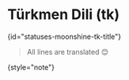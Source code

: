 # Türkmen Dili (tk)
{id="statuses-moonshine-tk-title"}


> All lines are translated 😊
>
{style="note"}
